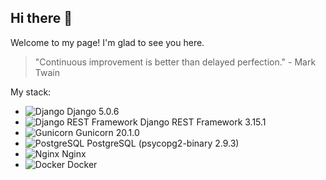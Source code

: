 ## Hi there 👋

Welcome to my page! I'm glad to see you here.

> "Continuous improvement is better than delayed perfection." - Mark Twain

My stack:

- ![Django](https://img.shields.io/badge/-Django-092E20?style=flat-square&logo=Django) Django 5.0.6
- ![Django REST Framework](https://img.shields.io/badge/-Django%20REST%20Framework-092E20?style=flat-square&logo=Django) Django REST Framework 3.15.1
- ![Gunicorn](https://img.shields.io/badge/-Gunicorn-000000?style=flat-square&logo=Gunicorn) Gunicorn 20.1.0
- ![PostgreSQL](https://img.shields.io/badge/-PostgreSQL-336791?style=flat-square&logo=PostgreSQL) PostgreSQL (psycopg2-binary 2.9.3)
- ![Nginx](https://img.shields.io/badge/-Nginx-269539?style=flat-square&logo=Nginx) Nginx
- ![Docker](https://img.shields.io/badge/-Docker-2496ED?style=flat-square&logo=Docker) Docker
